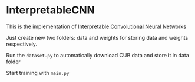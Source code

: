 # InterpretableCNN

This is the implementation of [
Interpretable Convolutional Neural Networks](https://arxiv.org/abs/1710.00935)

Just create new two folders: data and weights for storing data and weights respectively.

Run the `dataset.py` to automatically download CUB data and store it in data folder

Start training with `main.py`
